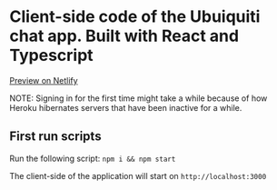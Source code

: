 
# Client-side code of the Ubuiquiti chat app. Built with React and Typescript

[Preview on Netlify](https://ubiquiti-chat.netlify.app)

NOTE: Signing in for the first time might take a while because of how Heroku hibernates servers that have been inactive for a while.

## First run scripts

Run the following script:
`npm i && npm start`

The client-side of the application will start on `http://localhost:3000`
